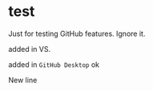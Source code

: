 test
====

Just for testing GitHub features.
Ignore it.

added in VS.

added in `GitHub Desktop` ok

New line
